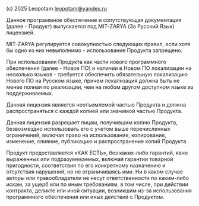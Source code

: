 (c) 2025 Leopotam <leopotam@yandex.ru>

Данное программное обеспечение и сопутствующая документация (далее - Продукт)
выпускается под MIT-ZARYA (За Русский Язык) лицензией.

MIT-ZARYA регулируется совокупностью следующих правил, если хотя бы одно из них
невыполнимо - использование Продукта запрещено.

При использовании Продукта как части нового программного обеспечения (далее -
Новое ПО) и наличии в Новом ПО локализации на несколько языков - требуется
обеспечить обязательную локализацию Нового ПО на Русском языке, причем
локализация должна быть не менее полная по реализации, чем на любом другом
доступном языке из поддерживаемых.

Данная лицензия является неотъемлемой частью Продукта и должна распространяться
с каждой копией или значимой частью Продукта.

Данная лицензия разрешает лицам, получившим копию Продукта, безвозмездно
использовать его с учетом выше перечисленных ограничений, включая право на
использование, копирование, изменение, слияние, публикацию и распространение
копий Продукта.

Продукт предоставляется «КАК ЕСТЬ», без каких-либо гарантий, явно выраженных
или подразумеваемых, включая гарантии товарной пригодности, соответствия по его
конкретному назначению и отсутствия нарушений, но не ограничиваясь ими. Ни в
каком случае авторы или правообладатели не несут ответственности по каким-либо
искам, за ущерб или по иным требованиям, в том числе, при действии контракта,
деликте или иной ситуации, возникшим из-за использования программного
обеспечения или иных действий с Продуктом.
